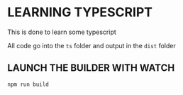 # LEARNING TYPESCRIPT

This is done to learn some typescript

All code go into the `ts` folder and output in the `dist` folder

## LAUNCH THE BUILDER WITH WATCH

```
npm run build
```
